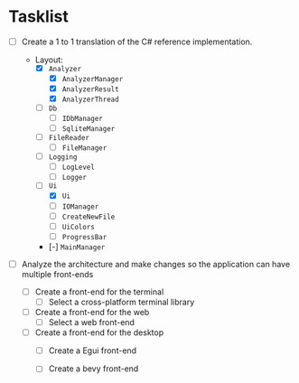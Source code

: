 # Tasklist

- [ ] Create a 1 to 1 translation of the C# reference implementation.
  - Layout:
    - [x] `Analyzer`
      - [x] `AnalyzerManager`
      - [x] `AnalyzerResult`
      - [x] `AnalyzerThread`
    - [ ] `Db`
      - [ ] `IDbManager`
      - [ ] `SqliteManager`
    - [ ] `FileReader`
      - [ ] `FileManager`
    - [ ] `Logging`
      - [ ] `LogLevel`
      - [ ] `Logger`
    - [ ] `Ui`
      - [x] `Ui`
      - [ ] `IOManager`
      - [ ] `CreateNewFile`
      - [ ] `UiColors`
      - [ ] `ProgressBar`
    - [-] `MainManager`

- [ ] Analyze the architecture and make changes so the application can have multiple front-ends
  - [ ] Create a front-end for the terminal
    - [ ] Select a cross-platform terminal library
  - [ ] Create a front-end for the web
    - [ ] Select a web front-end
  - [ ] Create a front-end for the desktop
    - [ ] Create a Egui front-end
    - [ ] Create a bevy front-end

